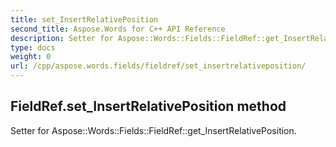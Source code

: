 ```yaml
---
title: set_InsertRelativePosition
second_title: Aspose.Words for C++ API Reference
description: Setter for Aspose::Words::Fields::FieldRef::get_InsertRelativePosition. 
type: docs
weight: 0
url: /cpp/aspose.words.fields/fieldref/set_insertrelativeposition/
---
```

## FieldRef.set_InsertRelativePosition method


Setter for Aspose::Words::Fields::FieldRef::get_InsertRelativePosition. 

